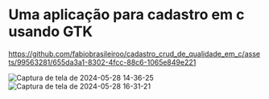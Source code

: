 # Uma aplicação para cadastro em c usando GTK


https://github.com/fabiobrasileiroo/cadastro_crud_de_qualidade_em_c/assets/99563281/655da3a1-8302-4fcc-88c6-1065e849e221



![Captura de tela de 2024-05-28 14-36-25](https://github.com/fabiobrasileiroo/cadastro_crud_de_qualidade_em_c/assets/99563281/36f28934-8911-4990-b4f4-b14ead6ca998)
![Captura de tela de 2024-05-28 16-31-21](https://github.com/fabiobrasileiroo/cadastro_crud_de_qualidade_em_c/assets/99563281/2e9cdad8-4d08-48bb-ae0b-068f14b552a4)
